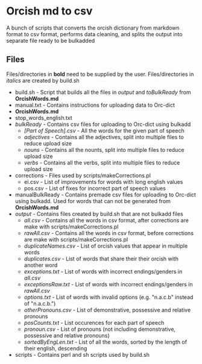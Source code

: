 # Orcish md to csv
A bunch of scripts that converts the orcish dictionary from markdown format to csv format, performs data cleaning, and splits the output into separate file ready to be bulkadded
## Files
Files/directories in **bold** need to be supplied by the user. Files/directories in *italics* are created by build.sh
* build.sh - Script that builds all the files in *output* and *toBulkReady* from **OrcishWords.md**
* manual.txt - Contains instructions for uploading data to Orc-dict
* **OrcishWords.md**
* stop\_words\_english.txt
* *bulkReady* - Contains csv files for uploading to Orc-dict using bulkadd
  * *[Part of Speech].csv* - All the words for the given part of speech
  * *adjectives* - Contains all the adjectives, split into multiple files to reduce upload size
  * *nouns* - Contains all the nounts, split into multiple files to reduce upload size
  * *verbs* - Contains all the verbs, split into multiple files to reduce upload size
* corrections - Files used by scripts/makeCorrections.pl
  * ei.csv - List of improvements for words with long english values
  * pos.csv - List of fixes for incorrect part of speech values
* manualBulkReady - Contains premade csv files for uploading to Orc-dict using bulkadd. Used for words that can not be generated from **OrcishWords.md**
* *output* - Contains files created by build.sh that are not bulkadd files
  * *all.csv* - Contains all the words in csv format, after corrections are make with scripts/makeCorrections.pl
  * *rawAll.csv* - Contains all the words in csv format, before corrections are make with scripts/makeCorrections.pl
  * *duplicateNames.csv* - List of orcish values that appear in multiple words
  * *duplicates.csv* - List of words that share their their orcish with another word
  * *exceptions.txt* - List of words with incorrect endings/genders in *all.csv*
  * *exceptionsRaw.txt* - List of words with incorrect endings/genders in *rawAll.csv*
  * *options.txt* - List of words with invalid options (e.g. "n.a.c.b" instead of "n.a.c.b.")
  * *otherPronouns.csv* - List of demonstrative, possessive and relative pronouns
  * *posCounts.txt* - List occurences for each part of speech
  * *pronoun.csv* - List of pronouns (not including demonstrative, possessive and relative pronouns)
  * *sortedByEngLen.txt* - List of all the words, sorted by the length of their english, descending
* scripts - Contains perl and sh scripts used by build.sh
